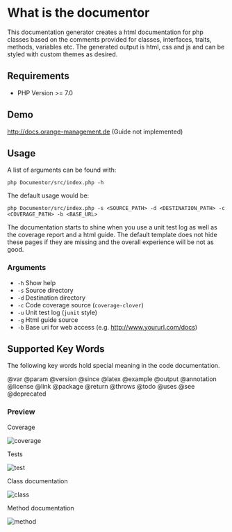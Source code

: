 # What is the documentor

This documentation generator creates a html documentation for php classes based on the comments provided for classes, interfaces, traits, methods, variables etc. The generated output is html, css and js and can be styled with custom themes as desired.

## Requirements

* PHP Version >= 7.0

## Demo

http://docs.orange-management.de (Guide not implemented)

## Usage

A list of arguments can be found with:

```
php Documentor/src/index.php -h
```

The default usage would be:

```
php Documentor/src/index.php -s <SOURCE_PATH> -d <DESTINATION_PATH> -c <COVERAGE_PATH> -b <BASE_URL>
```

The documentation starts to shine when you use a unit test log as well as the coverage report and a html guide. The default template does not hide these pages if they are missing and the overall experience will be not as good.

### Arguments

* `-h` Show help
* `-s` Source directory
* `-d` Destination directory
* `-c` Code coverage source (`coverage-clover`)
* `-u` Unit test log (`junit` style)
* `-g` Html guide source
* `-b` Base uri for web access (e.g. http://www.yoururl.com/docs)

## Supported Key Words

The following key words hold special meaning in the code documentation.

@var @param @version @since @latex @example @output @annotation @license @link @package @return @throws @todo @uses @see @deprecated

### Preview

Coverage

![coverage](https://raw.githubusercontent.com/Orange-Management/Documentor/master/img/coverage.png)

Tests

![test](https://raw.githubusercontent.com/Orange-Management/Documentor/master/img/test.png)

Class documentation

![class](https://raw.githubusercontent.com/Orange-Management/Documentor/master/img/class.png)

Method documentation

![method](https://raw.githubusercontent.com/Orange-Management/Documentor/master/img/method.png)
